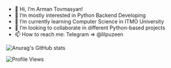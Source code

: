 - 👋 Hi, I’m Arman Tovmasyan!
- 👀 I’m mostly interested in Python Backend Developing
- 🌱 I’m currently learning Computer Science in ITMO University
- 💞️ I’m looking to collaborate in different Python-based projects
- 📫 How to reach me: Telegram => @lilpuzeen

![Anurag's GitHub stats](https://github-readme-stats.vercel.app/api?username=lilpuzeen&show_icons=true&bg_color=00000000)

![Profile Views](https://komarev.com/ghpvc/?username=lilpuzeen)

<!---
lilpuzeen/lilpuzeen is a ✨ special ✨ repository because its `README.md` (this file) appears on your GitHub profile.
You can click the Preview link to take a look at your changes.
--->
